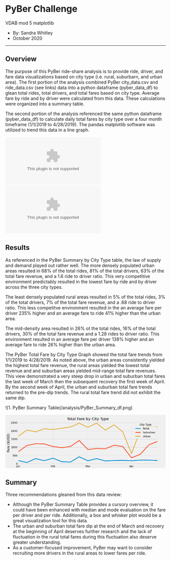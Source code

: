 # PyBer Challenge
VDAB mod 5 matplotlib
* By: Sandra Whitley
* October 2020
**************

## Overview
The purpose of this PyBer ride-share analysis is to provide ride, driver, and fare data visualizations based on city type (i.e. rural, suburbarn, and urban area). The first portion of the analysis combined PyBer city_data.csv and ride_data.csv (see links) data into a python dataframe (pyber_data_df) to glean total rides, total drivers, and total fares based on city type. Average fare by ride and by driver were calculated from this data. These calculations were organized into a summary table.

The second portion of the analysis referenced the same python dataframe (pyber_data_df) to calculate daily total fares by city type over a four month timeframe (1/1/2019 to 4/28/2019). The pandas matplotlib software was utilized to trend this data in a line graph.

![1. city_data.csv](/Resources/city_data.csv)
![2. ride_data.csv](/Resources/ride_data.csv)

## Results
As referenced in the PyBer Summary by City Type table, the law of supply and demand played out rather well. The more densely populated urban areas resulted in 68% of the total rides,  81% of the total drivers, 63% of the total fare revenue, and a 1.6 ride to driver ratio. This very competitive environment predictably resulted in the lowest fare by ride and by driver across the three city types. 

The least densely populated rural areas resulted in 5% of the total rides, 3% of the total drivers,  7% of the total fare revenue, and a .68 ride to driver ratio. This less competitve environment resulted in the an average fare per driver 235% higher and an average fare to ride 41% higher than the urban area.

The mid-density area resulted in 26% ot the total rides, 16% of the total drivers, 30% of the total fare revenue and a 1.28 rides to driver ratio. This environment resulted in an average fare per driver 138% higher and an average fare to ride 26% higher than the urban area.

The PyBer Total Fare by City Type Graph showed the total fare trends from 1/1/2019 to 4/28/2019. As noted above, the urban areas consistently yielded the highest total fare revenue, the rural areas yielded the lowest total revenue and and suburban areas yielded mid-range total fare revenues. This view demonstrated a very steep drop in urban and suburban total fares the last week of March then the subsequent recovery the first week of April. By the second week of April, the urban and suburban total fare trends returned to the pre-dip trends. The rural total fare trend did not exhibit the same dip.

![1. PyBer Summary Table(/analysis/PyBer_Summary_df.png)


![2. PyBer Total Fare by City Type Graph](/analysis/PyBer_fare_summary.png)

## Summary
Three recommendations gleaned from this data review:
* Although the PyBer Summary Table provides a cursory overview, it could have been enhanced with median and mode evaluation on the fare per driver and per ride. Additionally, a box and whisker plot would be a great visualization tool for this data.
* The urban and suburban total fare dip at the end of March and recovery at the beginning of April deserves further research and the lack of fluctuation in the rural total fares during this fluctuation also deserve greater understanding.
* As a customer-focused improvement, PyBer may want to consider recruiting more drivers in the rural areas to lower fares per ride.

